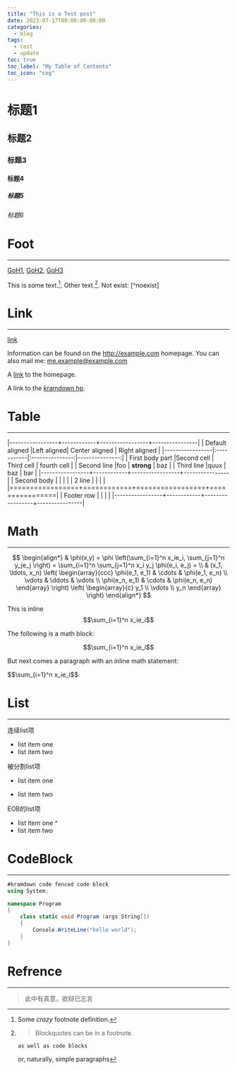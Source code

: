 ```yaml
---
title: "This is a Test post"
date: 2023-07-17T00:00:00-00:00
categories:
  - blog
tags:
  - test
  - update
toc: true
toc_label: "My Table of Contents"
toc_icon: "cog"
---
```


<script src="https://polyfill.io/v3/polyfill.min.js?features=es6"></script>
<script id="MathJax-script" async src="https://cdn.jsdelivr.net/npm/mathjax@3/es5/tex-mml-chtml.js"></script>

# 标题1

## 标题2

### 标题3

#### 标题4

##### 标题5

###### 标题6


# Foot
----

[GoH1](#ID1), [GoH2](#ID2), [GoH3](#ID3)

This is some text.[^1]. 
Other text.[^footnote]. 
Not exist: [^noexist]

[^1]: Some *crazy* footnote definition.

[^footnote]:
    > Blockquotes can be in a footnote.

        as well as code blocks

    or, naturally, simple paragraphs

[^another]: Another test.

# Link
----

[link](http://kramdown.gettalong.org "hp")

Information can be found on the <http://example.com> homepage.
You can also mail me: <me.example@example.com>

A [link][kramdown hp]
to the homepage.

A link to the [kramdown hp].

[kramdown hp]: http://kramdown.gettalong.org "hp"

# Table
----

|-----------------+------------+-----------------+----------------|
| Default aligned |Left aligned| Center aligned  | Right aligned  |
|-----------------|:-----------|:---------------:|---------------:|
| First body part |Second cell | Third cell      | fourth cell    |
| Second line     |foo         | **strong**      | baz            |
| Third line      |quux        | baz             | bar            |
|-----------------+------------+-----------------+----------------|
| Second body     |            |                 |                |
| 2 line          |            |                 |                |
|=================+============+=================+================|
| Footer row      |            |                 |                |
|-----------------+------------+-----------------+----------------|

# Math
----

$$
\begin{align*}
  & \phi(x,y) = \phi \left(\sum_{i=1}^n x_ie_i, \sum_{j=1}^n y_je_j \right)
  = \sum_{i=1}^n \sum_{j=1}^n x_i y_j \phi(e_i, e_j) = \\
  & (x_1, \ldots, x_n) \left( \begin{array}{ccc}
      \phi(e_1, e_1) & \cdots & \phi(e_1, e_n) \\
      \vdots & \ddots & \vdots \\
      \phi(e_n, e_1) & \cdots & \phi(e_n, e_n)
    \end{array} \right)
  \left( \begin{array}{c}
      y_1 \\
      \vdots \\
      y_n
    \end{array} \right)
\end{align*}
$$

This is inline $$\sum_{i=1}^n x_ie_i$$

The following is a math block:

$$\sum_{i=1}^n x_ie_i$$

But next comes a paragraph with an inline math statement:

\$$\sum_{i=1}^n x_ie_i$$

# List
----

连续list项
* list item one
* list item two

被分割list项
* list item one

* list item two

EOB的list项
* list item one
^
* list item two

# CodeBlock
----

~~~c#
#kramdown code fenced code block
using System;

namespace Program
{
    class static void Program (args String[])
    {
        Console.WriteLine("hello world");
    }
}
~~~

# Refrence
----

>此中有真意，欲辩已忘言